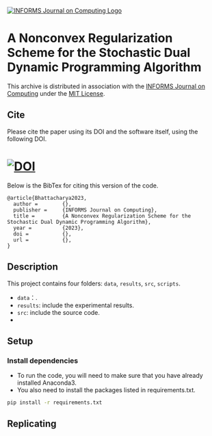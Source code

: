 [![INFORMS Journal on Computing Logo](https://INFORMSJoC.github.io/logos/INFORMS_Journal_on_Computing_Header.jpg)](https://pubsonline.informs.org/journal/ijoc)

# A Nonconvex Regularization Scheme for the Stochastic Dual Dynamic Programming Algorithm
This archive is distributed in association with the [INFORMS Journal on
Computing](https://pubsonline.informs.org/journal/ijoc) under the [MIT License](LICENSE).

## Cite

Please cite the paper using its DOI and the software itself, using the following DOI.

# [![DOI](https://zenodo.org/badge/591213054.svg)](https://zenodo.org/badge/latestdoi/591213054)

Below is the BibTex for citing this version of the code.

```
@article{Bhattacharya2023,
  author =        {},
  publisher =     {INFORMS Journal on Computing},
  title =         {A Nonconvex Regularization Scheme for the Stochastic Dual Dynamic Programming Algorithm},
  year =          {2023},
  doi =           {},
  url =           {},
}  
```


## Description


This project contains four folders: `data`, `results`, `src`, `scripts`. 
- `data`：.
- `results`: include the experimental results.  
- `src`: include the source code. 
-
## Setup
### Install dependencies
- To run the code, you will need to make sure that you have already installed Anaconda3.  
- You also need to install the packages listed in requirements.txt.
```bash
pip install -r requirements.txt
```






## Replicating

